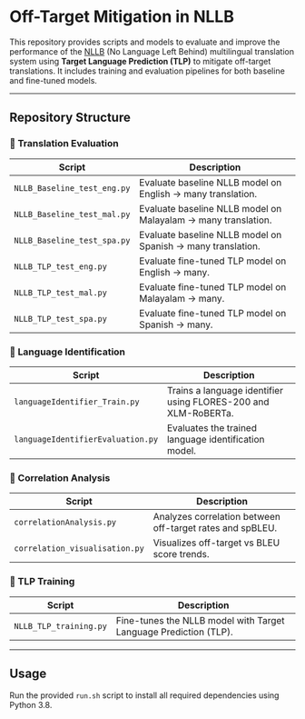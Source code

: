 # Off-Target Mitigation in NLLB

This repository provides scripts and models to evaluate and improve the performance of the [NLLB](https://ai.facebook.com/research/no-language-left-behind/) (No Language Left Behind) multilingual translation system using **Target Language Prediction (TLP)** to mitigate off-target translations. It includes training and evaluation pipelines for both baseline and fine-tuned models.

---

## Repository Structure

### 🔹 Translation Evaluation

| Script | Description |
|--------|-------------|
| `NLLB_Baseline_test_eng.py` | Evaluate baseline NLLB model on English → many translation. |
| `NLLB_Baseline_test_mal.py` | Evaluate baseline NLLB model on Malayalam → many translation. |
| `NLLB_Baseline_test_spa.py` | Evaluate baseline NLLB model on Spanish → many translation. |
| `NLLB_TLP_test_eng.py` | Evaluate fine-tuned TLP model on English → many. |
| `NLLB_TLP_test_mal.py` | Evaluate fine-tuned TLP model on Malayalam → many. |
| `NLLB_TLP_test_spa.py` | Evaluate fine-tuned TLP model on Spanish → many. |

### 🔹 Language Identification

| Script | Description |
|--------|-------------|
| `languageIdentifier_Train.py` | Trains a language identifier using FLORES-200 and XLM-RoBERTa. |
| `languageIdentifierEvaluation.py` | Evaluates the trained language identification model. |

### 🔹 Correlation Analysis

| Script | Description |
|--------|-------------|
| `correlationAnalysis.py` | Analyzes correlation between off-target rates and spBLEU. |
| `correlation_visualisation.py` | Visualizes off-target vs BLEU score trends. |

### 🔹 TLP Training

| Script | Description |
|--------|-------------|
| `NLLB_TLP_training.py` | Fine-tunes the NLLB model with Target Language Prediction (TLP). |

---

##  Usage

Run the provided `run.sh` script to install all required dependencies using Python 3.8.
